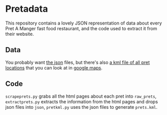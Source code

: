 Pretadata
=========
This repository contains a lovely JSON representation of data about every Pret A Manger fast food restaurant, and the code used to extract it from their website.

Data
----
You probably want [the json](json/) files, but there's also [a kml file of all pret locations](prets.kml) that you can look at in [google maps](https://maps.google.com/maps?q=https://raw.githubusercontent.com/jonty/pretadata/master/prets.kml).

Code
----
```scrapeprets.py``` grabs all the html pages about each pret into ```raw_prets```, ```extractprets.py``` extracts the information from the html pages and drops json files into ```json```, ```pretkml.py``` uses the json files to generate ```prets.kml```.
